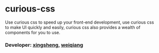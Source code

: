 # curious-css
Use curious css to speed up your front-end development, use curious css to make UI quickly and easily, curious css also provides a wealth of components for you to use.</br>
### Developer:  [xingsheng](https://github.com/curiousthingmlpr), [weiqiang](https://github.com/LIM89)
